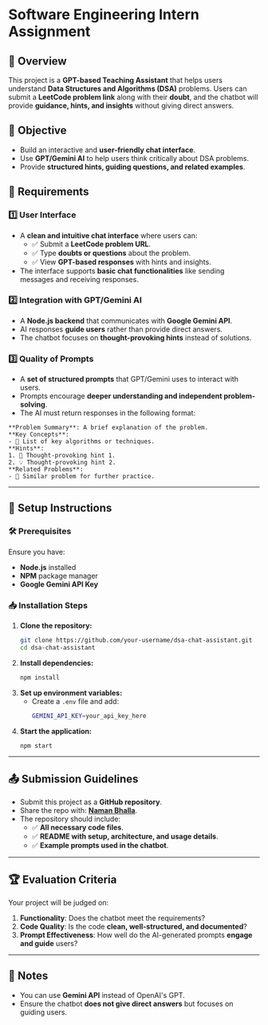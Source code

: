 # Software Engineering Intern Assignment

## 📌 Overview
This project is a **GPT-based Teaching Assistant** that helps users understand **Data Structures and Algorithms (DSA)** problems. Users can submit a **LeetCode problem link** along with their **doubt**, and the chatbot will provide **guidance, hints, and insights** without giving direct answers.

## 🎯 Objective
- Build an interactive and **user-friendly chat interface**.
- Use **GPT/Gemini AI** to help users think critically about DSA problems.
- Provide **structured hints, guiding questions, and related examples**.

## 📜 Requirements
### 1️⃣ **User Interface**
- A **clean and intuitive chat interface** where users can:
  - ✅ Submit a **LeetCode problem URL**.
  - ✅ Type **doubts or questions** about the problem.
  - ✅ View **GPT-based responses** with hints and insights.
- The interface supports **basic chat functionalities** like sending messages and receiving responses.

### 2️⃣ **Integration with GPT/Gemini AI**
- A **Node.js backend** that communicates with **Google Gemini API**.
- AI responses **guide users** rather than provide direct answers.
- The chatbot focuses on **thought-provoking hints** instead of solutions.

### 3️⃣ **Quality of Prompts**
- A **set of structured prompts** that GPT/Gemini uses to interact with users.
- Prompts encourage **deeper understanding and independent problem-solving**.
- The AI must return responses in the following format:
  
```plaintext
**Problem Summary**: A brief explanation of the problem.
**Key Concepts**:
- 🔹 List of key algorithms or techniques.
**Hints**:
1. 🤔 Thought-provoking hint 1.
2. 💡 Thought-provoking hint 2.
**Related Problems**:
- 🔗 Similar problem for further practice.
```

---
## 🔧 Setup Instructions
### 🛠️ **Prerequisites**
Ensure you have:
- **Node.js** installed
- **NPM** package manager
- **Google Gemini API Key**

### 📥 **Installation Steps**
1. **Clone the repository:**
   ```sh
   git clone https://github.com/your-username/dsa-chat-assistant.git
   cd dsa-chat-assistant
   ```
2. **Install dependencies:**
   ```sh
   npm install
   ```
3. **Set up environment variables:**
   - Create a `.env` file and add:
     ```sh
     GEMINI_API_KEY=your_api_key_here
     ```
4. **Start the application:**
   ```sh
   npm start
   ```

---
## 📤 Submission Guidelines
- Submit this project as a **GitHub repository**.
- Share the repo with: **[Naman Bhalla](https://github.com/Naman-Bhalla/)**.
- The repository should include:
  - ✅ **All necessary code files**.
  - ✅ **README with setup, architecture, and usage details**.
  - ✅ **Example prompts used in the chatbot**.

---
## 🏆 Evaluation Criteria
Your project will be judged on:
1. **Functionality**: Does the chatbot meet the requirements?
2. **Code Quality**: Is the code **clean, well-structured, and documented**?
3. **Prompt Effectiveness**: How well do the AI-generated prompts **engage and guide** users?

---
## 📝 Notes
- You can use **Gemini API** instead of OpenAI's GPT.
- Ensure the chatbot **does not give direct answers** but focuses on guiding users.
